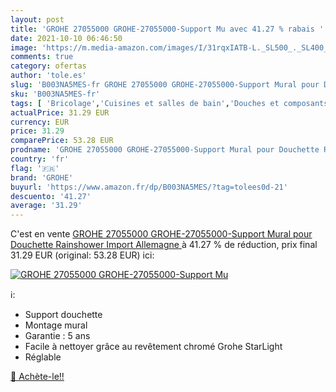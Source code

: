 ```yaml
---
layout: post
title: 'GROHE 27055000 GROHE-27055000-Support Mu avec 41.27 % rabais '
date: 2021-10-10 06:46:50
image: 'https://m.media-amazon.com/images/I/31rqxIATB-L._SL500_._SL400_.jpg'
comments: true
category: ofertas
author: 'tole.es'
slug: 'B003NA5MES-fr GROHE 27055000 GROHE-27055000-Support Mural pour Douchette...'
sku: 'B003NA5MES-fr'
tags: [ 'Bricolage','Cuisines et salles de bain','Douches et composants de douche','Douchettes de salle de bain','Installations salles de bain','Pommes de douche et douches à main','grohe', ]
actualPrice: 31.29 EUR
currency: EUR
price: 31.29
comparePrice: 53.28 EUR
prodname: 'GROHE 27055000 GROHE-27055000-Support Mural pour Douchette Rainshower  Import Allemagne  '
country: 'fr'
flag: '🇫🇷'
brand: 'GROHE'
buyurl: 'https://www.amazon.fr/dp/B003NA5MES/?tag=tolees0d-21'
descuento: '41.27'
average: '31.29'
---
```


C'est en vente [GROHE 27055000 GROHE-27055000-Support Mural pour Douchette Rainshower  Import Allemagne  ](https://www.amazon.fr/dp/B003NA5MES/?tag=tolees0d-21)  à  41.27 % de réduction, prix final  31.29 EUR (original: 53.28 EUR) ici:

[![GROHE 27055000 GROHE-27055000-Support Mu](https://m.media-amazon.com/images/I/31rqxIATB-L._SL500_._SL400_.jpg)](https://www.amazon.fr/dp/B003NA5MES/?tag=tolees0d-21)

ℹ️:

- Support douchette
- Montage mural
- Garantie : 5 ans
- Facile à nettoyer grâce au revêtement chromé Grohe StarLight
- Réglable

[🛒 Achète-le!!](https://www.amazon.fr/dp/B003NA5MES/?tag=tolees0d-21)
